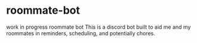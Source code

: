 # roommate-bot
work in progress roommate bot
This is a discord bot built to aid me and my roommates in reminders, scheduling, and potentially chores.
